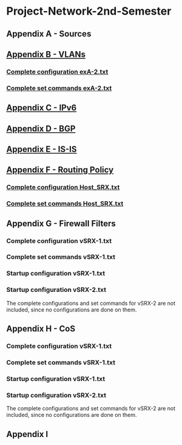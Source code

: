 # Project-Network-2nd-Semester
## Appendix A - Sources
## [Appendix B - VLANs](https://github.com/Helweg/Project-Network-2nd-Semester/blob/master/Appendix%20B/README.md)
### [Complete configuration exA-2.txt](https://github.com/Helweg/Project-Network-2nd-Semester/blob/master/Appendix%20B/Complete%20configurations%20exA-2.txt)
### [Complete set commands exA-2.txt](https://github.com/Helweg/Project-Network-2nd-Semester/blob/master/Appendix%20B/Complete%20set%20commands%20exA-2.txt)

## [Appendix C - IPv6](https://github.com/Helweg/Project-Network-2nd-Semester/blob/master/Appendix%20C/README.md)

## [Appendix D - BGP](https://github.com/Helweg/Project-Network-2nd-Semester/blob/master/APPENDIX%20D/README.md)

## [Appendix E - IS-IS](https://github.com/Helweg/Project-Network-2nd-Semester/blob/master/APPENDIX%20E/README.md)


## [Appendix F - Routing Policy](https://github.com/Helweg/Project-Network-2nd-Semester/blob/master/APPENDIX%20F/README.md)
### [Complete configuration Host_SRX.txt](https://github.com/Helweg/Project-Network-2nd-Semester/blob/master/Appendix%20F/Complete%20Configuration%20Host_SRX.txt)
### [Complete set commands Host_SRX.txt](https://github.com/Helweg/Project-Network-2nd-Semester/blob/master/Appendix%20F/Complete%20set%20commands%20Host_SRX.txt)
## Appendix G - Firewall Filters
### Complete configuration vSRX-1.txt
### Complete set commands vSRX-1.txt
### Startup configuration vSRX-1.txt
### Startup configuration vSRX-2.txt
The complete configurations and set commands for vSRX-2 are not included, since no configurations are done on them.
## Appendix H - CoS
### Complete configuration vSRX-1.txt
### Complete set commands vSRX-1.txt
### Startup configuration vSRX-1.txt
### Startup configuration vSRX-2.txt
The complete configurations and set commands for vSRX-2 are not included, since no configurations are done on them.
## Appendix I 
